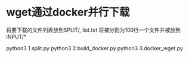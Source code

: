# wget通过docker并行下载

将要下载的文件列表放到SPLIT/, list.txt 将被分割为100行一个文件并被放到INPUT/*

python3 1.split.py
python3 2.build_docker.py
python3 3.docker_wget.py
